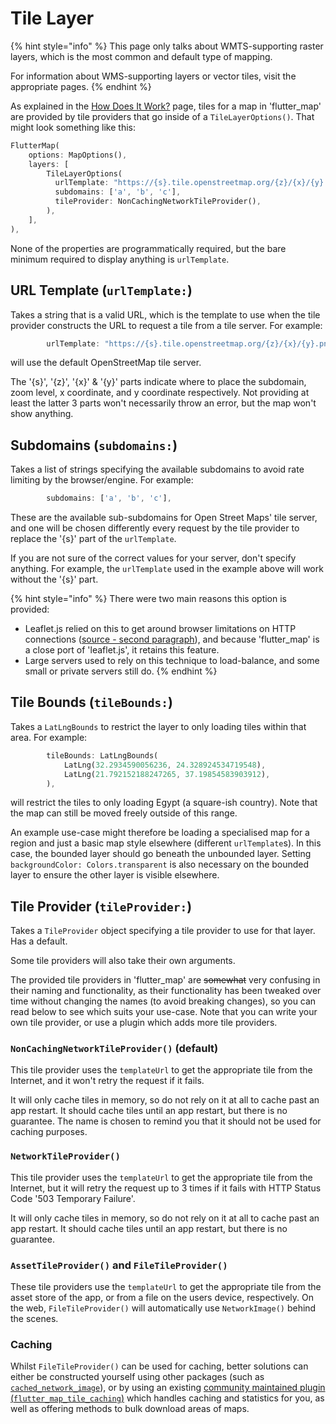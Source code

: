# Tile Layer

{% hint style="info" %}
This page only talks about WMTS-supporting raster layers, which is the most common and default type of mapping.

For information about WMS-supporting layers or vector tiles, visit the appropriate pages.
{% endhint %}

As explained in the [How Does It Work?](../../getting-started/explanation.md) page, tiles for a map in 'flutter\_map' are provided by tile providers that go inside of a `TileLayerOptions()`. That might look something like this:

```dart
FlutterMap(
    options: MapOptions(),
    layers: [
        TileLayerOptions(
          urlTemplate: "https://{s}.tile.openstreetmap.org/{z}/{x}/{y}.png",
          subdomains: ['a', 'b', 'c'],
          tileProvider: NonCachingNetworkTileProvider(),
        ),
    ],
),
```

None of the properties are programmatically required, but the bare minimum required to display anything is `urlTemplate`.

## URL Template (`urlTemplate:`)

Takes a string that is a valid URL, which is the template to use when the tile provider constructs the URL to request a tile from a tile server. For example:

```dart
        urlTemplate: "https://{s}.tile.openstreetmap.org/{z}/{x}/{y}.png",
```

will use the default OpenStreetMap tile server.

The '{s}', '{z}', '{x}' & '{y}' parts indicate where to place the subdomain, zoom level, x coordinate, and y coordinate respectively. Not providing at least the latter 3 parts won't necessarily throw an error, but the map won't show anything.

## Subdomains (`subdomains:`)

Takes a list of strings specifying the available subdomains to avoid rate limiting by the browser/engine. For example:

```dart
        subdomains: ['a', 'b', 'c'],
```

These are the available sub-subdomains for Open Street Maps' tile server, and one will be chosen differently every request by the tile provider to replace the '{s}' part of the `urlTemplate`.

If you are not sure of the correct values for your server, don't specify anything. For example, the `urlTemplate` used in the example above will work without the '{s}' part.

{% hint style="info" %}
There were two main reasons this option is provided:

* Leaflet.js relied on this to get around browser limitations on HTTP connections ([source - second paragraph](https://wiki.openstreetmap.org/wiki/Slippy\_map\_tilenames#Tile\_servers)), and because 'flutter\_map' is a close port of 'leaflet.js', it retains this feature.
* Large servers used to rely on this technique to load-balance, and some small or private servers still do.
{% endhint %}

## Tile Bounds (`tileBounds:`)

Takes a `LatLngBounds` to restrict the layer to only loading tiles within that area. For example:

```dart
        tileBounds: LatLngBounds(
            LatLng(32.2934590056236, 24.328924534719548),
            LatLng(21.792152188247265, 37.19854583903912),
        ),
```

will restrict the tiles to only loading Egypt (a square-ish country). Note that the map can still be moved freely outside of this range.

An example use-case might therefore be loading a specialised map for a region and just a basic map style elsewhere (different `urlTemplate`s). In this case, the bounded layer should go beneath the unbounded layer. Setting `backgroundColor: Colors.transparent` is also necessary on the bounded layer to ensure the other layer is visible elsewhere.

## Tile Provider (`tileProvider:`)

Takes a `TileProvider` object specifying a tile provider to use for that layer. Has a default.

Some tile providers will also take their own arguments.

The provided tile providers in 'flutter\_map' are ~~somewhat~~ very confusing in their naming and functionality, as their functionality has been tweaked over time without changing the names (to avoid breaking changes), so you can read below to see which suits your use-case. Note that you can write your own tile provider, or use a plugin which adds more tile providers.

### `NonCachingNetworkTileProvider()` (default)

This tile provider uses the `templateUrl` to get the appropriate tile from the Internet, and it won't retry the request if it fails.

It will only cache tiles in memory, so do not rely on it at all to cache past an app restart. It should cache tiles until an app restart, but there is no guarantee. The name is chosen to remind you that it should not be used for caching purposes.

### `NetworkTileProvider()`

This tile provider uses the `templateUrl` to get the appropriate tile from the Internet, but it will retry the request up to 3 times if it fails with HTTP Status Code '503 Temporary Failure'.

It will only cache tiles in memory, so do not rely on it at all to cache past an app restart. It should cache tiles until an app restart, but there is no guarantee.

### `AssetTileProvider()` and `FileTileProvider()`

These tile providers use the `templateUrl` to get the appropriate tile from the asset store of the app, or from a file on the users device, respectively. On the web, `FileTileProvider()` will automatically use `NetworkImage()` behind the scenes.

### Caching

Whilst `FileTileProvider()` can be used for caching, better solutions can either be constructed yourself using other packages (such as [`cached_network_image`](https://pub.dev/packages/cached\_network\_image)), or by using an existing [community maintained plugin (`flutter_map_tile_caching`)](https://github.com/JaffaKetchup/flutter\_map\_tile\_caching) which handles caching and statistics for you, as well as offering methods to bulk download areas of maps.
